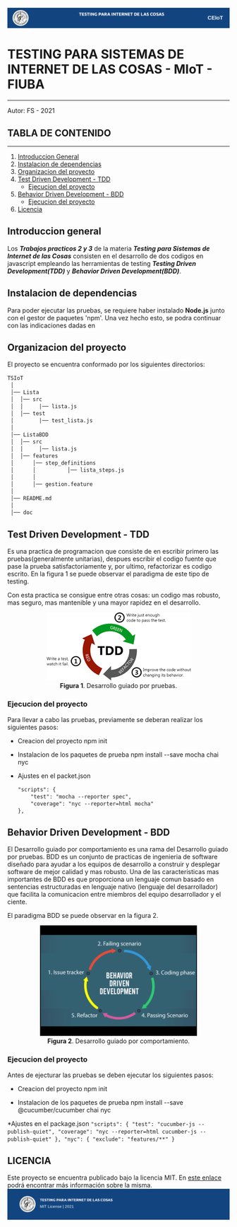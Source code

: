 ![header](doc/header.png)
# TESTING PARA SISTEMAS DE INTERNET DE LAS COSAS - MIoT - FIUBA
---


Autor: FS - 2021

## TABLA DE CONTENIDO
---
1. [Introduccion General](#Introduccion)
2. [Instalacion de dependencias](#Dependencias)
2. [Organizacion del proyecto](#Organizacion)
3. [Test Driven Development - TDD](#TDD)
	* [Ejecucion del proyecto](#EjecucionTDD)
4. [Behavior Driven Development - BDD](#BDD)
	* [Ejecucion del proyecto](#EjecucioBDD)
5. [Licencia](#Licencia)

## Introduccion general

Los ***Trabajos practicos 2 y 3*** de la materia ***Testing para Sistemas de Internet de las Cosas*** consisten en el desarrollo de dos codigos en javascript empleando
las herramientas de testing ***Testing Driven Development(TDD)***  y ***Behavior Driven Development(BDD)***. 

## Instalacion de dependencias

Para poder ejecutar las pruebas, se requiere haber instalado **Node.js** junto con el gestor de paquetes 'npm'. Una vez hecho esto, se podra continuar con las indicaciones dadas en 


## Organizacion del proyecto

El proyecto se encuentra conformado por los siguientes directorios:

	TSIoT
	 │
	 │── Lista
  	 │	│── src
	 │	│     |── lista.js	
	 │	│── test
	 │	      |── test_lista.js	
	 │
	 │── ListaBDD
	 │	│── src
	 │	│     │── lista.js	
	 │	│── features
	 │		│── step_definitions
	 │		│		   │── lista_steps.js	
	 │		│
	 │		│── gestion.feature
	 │
	 │── README.md
	 │
	 │── doc	

		
## Test Driven Development - TDD

Es una practica de programacion que consiste de en escribir primero las pruebas(generalmente unitarias), despues escribir el codigo fuente que pase la prueba satisfactoriamente y, por ultimo, refactorizar 
es codigo escrito. En la figura 1 se puede observar el paradigma de este tipo de testing.

Con esta practica se consigue entre otras cosas: un codigo mas robusto, mas seguro, mas mantenible y una mayor rapidez en el desarrollo.

<p align="center">
    <img src="doc/TDD.png"><br>
    <b>Figura 1</b>. Desarrollo guiado por pruebas.
</p>

### Ejecucion del proyecto
Para llevar a cabo las pruebas, previamente se deberan realizar los siguientes pasos:

* Creacion del proyecto
	npm init

* Instalacion de los paquetes de prueba
	npm install --save mocha chai nyc

* Ajustes en el packet.json
	```
	"scripts": {
		"test": "mocha --reporter spec",
		"coverage": "nyc --reporter=html mocha"
	},
	```

## Behavior Driven Development - BDD

El Desarrollo guiado por comportamiento es una rama del Desarrollo guiado por pruebas. BDD es un conjunto de practicas de ingenieria de software diseñado 
para ayudar a los equipos de desarrollo a construir y desplegar software de mejor calidad y mas robusto. Una de las caracteristicas mas importantes de BDD es que proporciona un lenguaje comun basado en sentencias estructuradas en lenguaje nativo (lenguaje del desarrollador) que facilita la comunicacion entre miembros del equipo desarrollador y el ciente. 

El paradigma BDD se puede observar en la figura 2.


<p align="center">
    <img src="doc/BDD.png" widtt = "250" height = "250" ><br>
    <b>Figura 2</b>. Desarrollo guiado por comportamiento.
</p>


### Ejecucion del proyecto

Antes de ejecturar las pruebas se deben ejecutar los siguientes pasos:
    
* Creacion del proyecto
	npm init

* Instalacion de los paquetes de prueba
	npm install --save @cucumber/cucumber chai nyc

*Ajustes en el package.json
	```
	"scripts": {
		"test": "cucumber-js --publish-quiet",
		"coverage": "nyc --reporter=html cucumber-js --publish-quiet"
	},
	"nyc": {
	"exclude": "features/**"
	}
	```
## LICENCIA
Este proyecto se encuentra publicado bajo la licencia MIT. En [este enlace](https://opensource.org/licenses/MIT) podrá encontrar más información sobre la misma.
![footer](doc/footer.png)
